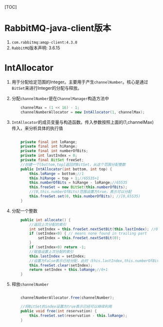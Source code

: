 [TOC]

<!--20181019-->

# RabbitMQ-java-client版本

1. `com.rabbitmq:amqp-client:4.3.0`
2. `RabbitMQ`版本声明: 3.6.15

# IntAllocator

1. 用于分配给定范围的Integer。主要用于产生`channelNumber`。核心是通过`BitSet`来进行Integer的分配与释放。
2. 分配`channelNumber`是在`ChannelManager`构造方法中

    ```java
        channelMax = (1 << 16) - 1;
        channelNumberAllocator = new IntAllocator(1, channelMax);
    ```
3. `IntAllocator`的成员变量与构造函数。传入参数按照上面的(1,channelMax)传入，来分析具体的执行值
    
    ```java
        
        private final int loRange;     
        private final int hiRange; 
        private final int numberOfBits;     
        private int lastIndex = 0;   
        private final BitSet freeSet;
        //创建一个[bottom,top]返回的BitSet，从这个范围分配整数
        public IntAllocator(int bottom, int top) {
            this.loRange = bottom;//1
            this.hiRange = top + 1;//65535+1
            this.numberOfBits = hiRange - loRange;//65535
            this.freeSet = new BitSet(this.numberOfBits);
            //[0,this.numberOfBits)范围设置为true，表示可以分配
            this.freeSet.set(0, this.numberOfBits); //[0,65535)
        }
    ```
4. 分配一个整数
    
    ```java
        public int allocate() {
            //返回上次分配的索引
            int setIndex = this.freeSet.nextSetBit(this.lastIndex); //0
            if (setIndex<0) { // means none found in trailing part
                setIndex = this.freeSet.nextSetBit(0);
            }
            if (setIndex<0) return -1;
            //赋值设置上次分配的索引
            this.lastIndex = setIndex;
            //设置为false表示已经分配，此时（this.lastIndex,this.numberOfBits) 都是true，只有this.lastIndex是false
            this.freeSet.clear(setIndex);
            return setIndex + this.loRange;//0+1
        }
    
    ```
5. 释放`channelNumber`
    
    ```java
    
        channelNumberAllocator.free(channelNumber);
    
        //将BitSet的index设置为true表示已经可以继续利用
        public void free(int reservation) {
            this.freeSet.set(reservation - this.loRange);
        }
    ```